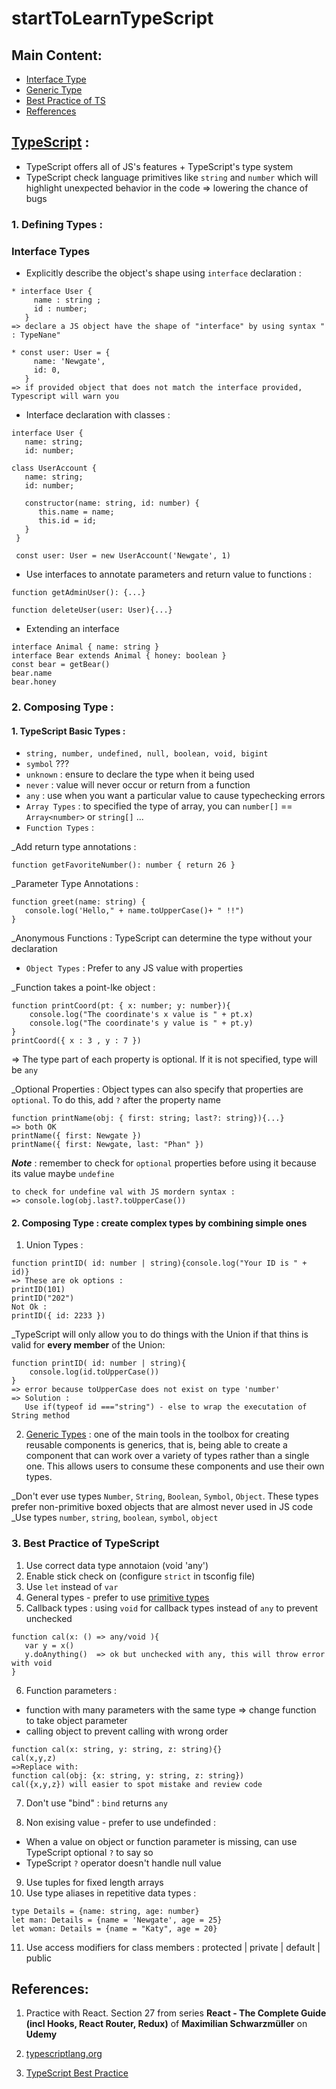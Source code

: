 # startToLearnTypeScript

## Main Content:
 * [Interface Type](https://github.com/IT-nhan326/startToLearnTypeScript/blob/main/README.md#interface-types)
 * [Generic Type](https://github.com/IT-nhan326/startToLearnTypeScript/blob/main/README.md#2-composing-type--create-complex-types-by-combining-simple-ones)
 * [Best Practice of TS](https://github.com/IT-nhan326/startToLearnTypeScript/blob/main/README.md#3-best-practice-of-typescript)
 * [Refferences](https://github.com/IT-nhan326/startToLearnTypeScript/blob/main/README.md#references)

## [TypeScript](https://www.typescriptlang.org) : 
 * TypeScript offers all of JS's features + TypeScript's type system
 * TypeScript check language primitives like `string` and `number` which will highlight unexpected behavior in the code => lowering the chance of bugs

### 1. Defining Types :
### Interface Types
  * Explicitly describe the object's shape using `interface` declaration : 
```
* interface User { 
     name : string ; 
     id : number; 
   }
=> declare a JS object have the shape of "interface" by using syntax " : TypeNane"

* const user: User = { 
     name: 'Newgate', 
     id: 0, 
   } 
=> if provided object that does not match the interface provided, Typescript will warn you
```

  * Interface declaration with classes : 
```
interface User {
   name: string;
   id: number;
 
class UserAccount {
   name: string;
   id: number;
   
   constructor(name: string, id: number) {
      this.name = name;
      this.id = id;
   }
 }
 
 const user: User = new UserAccount('Newgate', 1)
```

 * Use interfaces to annotate parameters and return value to functions : 
```
function getAdminUser(): {...}

function deleteUser(user: User){...}
```

 * Extending an interface
```
interface Animal { name: string }
interface Bear extends Animal { honey: boolean }
const bear = getBear()
bear.name
bear.honey
```

### 2. Composing Type : 
 #### 1. TypeScript Basic Types : 
* `string, number, undefined, null, boolean, void, bigint`
* `symbol` ???
* `unknown` : ensure to declare the type when it being used
* `never` : value will never occur or return from a function
* `any` : use when you want a particular value to cause typechecking errors
* `Array Types` : to specified the type of array, you can `number[]` == `Array<number>` or `string[]` ...
* `Function Types` :

_Add return type annotations : 
```
function getFavoriteNumber(): number { return 26 }
```

_Parameter Type Annotations :  
```
function greet(name: string) {
   console.log('Hello," + name.toUpperCase()+ " !!")
}
```
_Anonymous Functions : TypeScript can determine the type without your declaration

* `Object Types` : Prefer to any JS value with properties

_Function takes a point-lke object :
```
function printCoord(pt: { x: number; y: number}){
    console.log("The coordinate's x value is " + pt.x)
    console.log("The coordinate's y value is " + pt.y)
}
printCoord({ x : 3 , y : 7 })
```
=> The type part of each property is optional. If it is not specified, type will be `any`

_Optional Properties : Object types can also specify that properties are `optional`. To do this, add `?` after the property name
```
function printName(obj: { first: string; last?: string}){...}
=> both OK
printName({ first: Newgate })
printName({ first: Newgate, last: "Phan" })
```
***Note*** : remember to check for `optional` properties before using it because its value maybe `undefine`
```
to check for undefine val with JS mordern syntax : 
=> console.log(obj.last?.toUpperCase())
```


 #### 2. Composing Type : create complex types by combining simple ones
  1. Union Types : 
```
function printID( id: number | string){console.log("Your ID is " + id)}
=> These are ok options :
printID(101)
printID("202")
Not Ok : 
printID({ id: 2233 })
```

_TypeScript will only allow you to do things with the Union if that thins is valid for **every member** of the Union:
```
function printID( id: number | string){
    console.log(id.toUpperCase())
}
=> error because toUpperCase does not exist on type 'number'
=> Solution :
   Use if(typeof id ==="string") - else to wrap the executation of String method
```

  2. [Generic Types](https://www.typescriptlang.org/docs/handbook/2/generics.html) : one of the main tools in the toolbox for creating reusable components is generics, that is, being able to create a component that can work over a variety of types rather than a single one. This allows users to consume these components and use their own types.

_Don't ever use types `Number`, `String`, `Boolean`, `Symbol`, `Object`. These types prefer non-primitive boxed objects that are almost never used in JS code
_Use types `number`, `string`, `boolean`, `symbol`, `object` 




### 3. Best Practice of TypeScript
1. Use correct data type annotaion (void 'any')
2. Enable stick check on (configure `strict` in tsconfig file)
3. Use `let` instead of `var`
4. General types - prefer to use [primitive types](https://github.com/IT-nhan326/startToLearnTypeScript/blob/main/README.md#2-composing-type--create-complex-types-by-combining-simple-ones)
5. Callback types : using `void` for callback types instead of `any` to prevent unchecked
```
function cal(x: () => any/void ){
   var y = x()
   y.doAnything()  => ok but unchecked with any, this will throw error with void
}
```
6. Function parameters :  
* function with many parameters with the same type => change function to take object parameter
* calling object to prevent calling with wrong order
```
function cal(x: string, y: string, z: string){}
cal(x,y,z)
=>Replace with:
function cal(obj: {x: string, y: string, z: string})
cal({x,y,z}) will easier to spot mistake and review code
```
7. Don't use "bind" : `bind` returns `any`

8. Non exising value - prefer to use undefinded : 
* When a value on object or function parameter is missing, can use TypeScript optional `?` to say so
* TypeScript `?` operator doesn't handle null value

9. Use tuples for fixed length arrays
10. Use type aliases in repetitive data types : 
```
type Details = {name: string, age: number}
let man: Details = {name = 'Newgate', age = 25}
let woman: Details = {name = "Katy", age = 20}
```
11. Use access modifiers for class members : protected | private | default | public


## References:
  1. Practice with React. Section 27 from series
**React - The Complete Guide (incl Hooks, React Router, Redux)** of **Maximilian Schwarzmüller** on **Udemy**

  2. [typescriptlang.org](https://www.typescriptlang.org/)
  3. [TypeScript Best Practice](https://engineering.zalando.com/posts/2019/02/typescript-best-practices.html)
